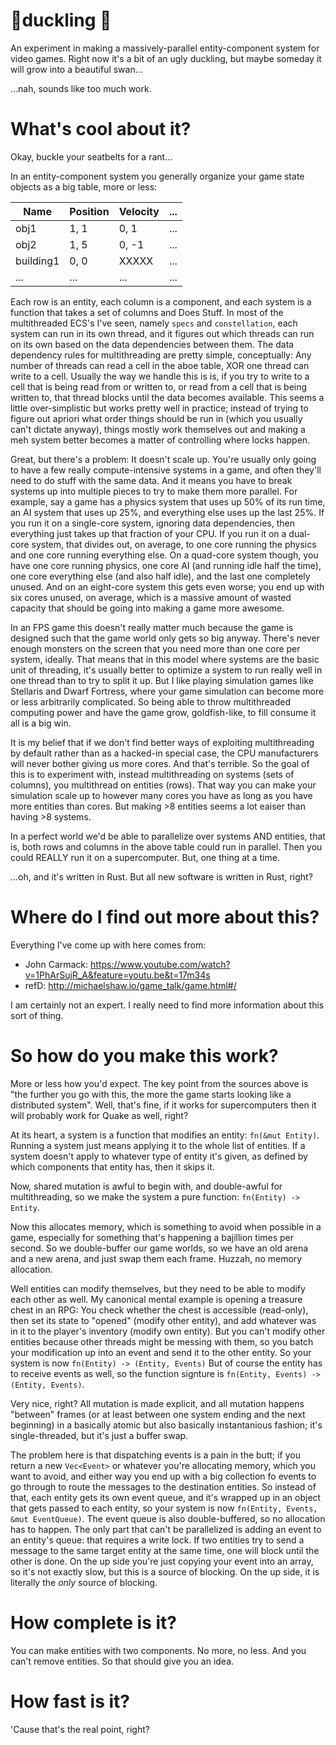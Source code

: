 # 🦆duckling 🦆

An experiment in making a massively-parallel entity-component system for video games.  Right now it's a bit of an ugly duckling, but maybe someday it will grow into a beautiful swan...

...nah, sounds like too much work.

# What's cool about it?

Okay, buckle your seatbelts for a rant...

In an entity-component system you generally organize your game state objects as a big table, more or less:

Name      | Position | Velocity | ...
--------- | -------- | -------- | ----
obj1      | 1, 1     | 0, 1     | ...
obj2      | 1, 5     | 0, -1    | ...
building1 | 0, 0     | XXXXX    | ...
...       | ...      | ...      | ...

Each row is an entity, each column is a component, and each system is a function that takes a set of columns and Does Stuff.  In most of the multithreaded ECS's I've seen, namely `specs` and `constellation`, each system can run in its own thread, and it figures out which threads can run on its own based on the data dependencies between them.  The data dependency rules for multithreading are pretty simple, conceptually: Any number of threads can read a cell in the aboe table, XOR one thread can write to a cell.  Usually the way we handle this is is, if you try to write to a cell that is being read from or written to, or read from a cell that is being written to, that thread blocks until the data becomes available.  This seems a little over-simplistic but works pretty well in practice; instead of trying to figure out apriori what order things should be run in (which you usually can't dictate anyway), things mostly work themselves out and making a meh system better becomes a matter of controlling where locks happen.

Great, but there's a problem: It doesn't scale up.  You're usually only going to have a few really compute-intensive systems in a game, and often they'll need to do stuff with the same data.  And it means you have to break systems up into multiple pieces to try to make them more parallel.  For example, say a game has a physics system that uses up 50% of its run time, an AI system that uses up 25%, and everything else uses up the last 25%.  If you run it on a single-core system, ignoring data dependencies, then everything just takes up that fraction of your CPU.  If you run it on a dual-core system, that divides out, on average, to one core running the physics and one core running everything else.  On a quad-core system though, you have one core running physics, one core AI (and running idle half the time), one core everything else (and also half idle), and the last one completely unused.  And on an eight-core system this gets even worse; you end up with six cores unused, on average, which is a massive amount of wasted capacity that should be going into making a game more awesome.

In an FPS game this doesn't really matter much because the game is designed such that the game world only gets so big anyway.  There's never enough monsters on the screen that you need more than one core per system, ideally.  That means that in this model where systems are the basic unit of threading, it's usually better to optimize a system to run really well in one thread than to try to split it up.  But I like playing simulation games like Stellaris and Dwarf Fortress, where your game simulation can become more or less arbitrarily complicated.  So being able to throw multithreaded computing power and have the game grow, goldfish-like, to fill consume it all is a big win.

It is my belief that if we don't find better ways of exploiting multithreading by default rather than as a hacked-in special case, the CPU manufacturers will never bother giving us more cores.  And that's terrible.  So the goal of this is to experiment with, instead multithreading on systems (sets of columns), you multithread on entities (rows).  That way you can make your simulation scale up to however many cores you have as long as you have more entities than cores.  But making >8 entities seems a lot eaiser than having >8 systems.

In a perfect world we'd be able to parallelize over systems AND entities, that is, both rows and columns in the above table could run in parallel.  Then you could REALLY run it on a supercomputer.  But, one thing at a time.

...oh, and it's written in Rust.  But all new software is written in Rust, right?

# Where do I find out more about this?

Everything I've come up with here comes from:

 * John Carmack: https://www.youtube.com/watch?v=1PhArSujR_A&feature=youtu.be&t=17m34s
 * refD: http://michaelshaw.io/game_talk/game.html#/

I am certainly not an expert.  I really need to find more information about this sort of thing.

# So how do you make this work?

More or less how you'd expect.  The key point from the sources above is "the further you go with this, the more the game starts looking like a distributed system".  Well, that's fine, if it works for supercomputers then it will probably work for Quake as well, right?

At its heart, a system is a function that modifies an entity: `fn(&mut Entity)`.  Running a system just means applying it to the whole list of entities.  If a system doesn't apply to whatever type of entity it's given, as defined by which components that entity has, then it skips it.

Now, shared mutation is awful to begin with, and double-awful for multithreading, so we make the system a pure function: `fn(Entity) -> Entity`.

Now this allocates memory, which is something to avoid when possible in a game, especially for something that's happening a bajillion times per second.  So we double-buffer our game worlds, so we have an old arena and a new arena, and just swap them each frame.  Huzzah, no memory allocation.

Well entities can modify themselves, but they need to be able to modify each other as well.  My canonical mental example is opening a treasure chest in an RPG: You check whether the chest is accessible (read-only), then set its state to "opened" (modify other entity), and add whatever was in it to the player's inventory (modify own entity).  But you can't modify other entities because other threads might be messing with them, so you batch your modification up into an event and send it to the other entity.  So your system is now `fn(Entity) -> (Entity, Events)`  But of course the entity has to receive events as well, so the function signture is `fn(Entity, Events) -> (Entity, Events)`.

Very nice, right?  All mutation is made explicit, and all mutation happens "between" frames (or at least between one system ending and the next beginning) in a basically atomic but also basically instantanious fashion; it's single-threaded, but it's just a buffer swap.

The problem here is that dispatching events is a pain in the butt; if you return a new `Vec<Event>` or whatever you're allocating memory, which you want to avoid, and either way you end up with a big collection fo events to go through to route the messages to the destination entities.  So instead of that, each entity gets its own event queue, and it's wrapped up in an object that gets passed to each entity, so your system is now `fn(Entity, Events, &mut EventQueue)`.  The event queue is also double-buffered, so no allocation has to happen.  The only part that can't be parallelized is adding an event to an entity's queue: that requires a write lock.  If two entities try to send a message to the same target entity at the same time, one will block until the other is done.  On the up side you're just copying your event into an array, so it's not exactly slow, but this is a source of blocking.  On the up side, it is literally the *only* source of blocking.

# How complete is it?

You can make entities with two components.  No more, no less.  And you can't remove entities.  So that should give you an idea.

# How fast is it?

'Cause that's the real point, right?